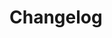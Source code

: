 <!--@include: ../../scripts-blender/addons/contactsheet/README.md-->
## 
# Changelog
<!--@include: ../../scripts-blender/addons/contactsheet/CHANGELOG.md-->

